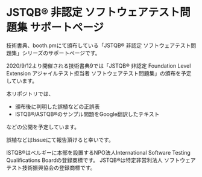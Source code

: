# JSTQB® 非認定 ソフトウェアテスト問題集 サポートページ

技術書典、booth.pmにて頒布している「JSTQB® 非認定 ソフトウェアテスト問題集」シリーズのサポートページです。

2020/9/12より開催される技術書典9では「JSTQB® 非認定 Foundation Level Extension アジャイルテスト担当者 ソフトウェアテスト問題集」の頒布を予定しています。

本リポジトリでは、

* 頒布後に判明した誤植などの正誤表
* ISTQB®/ASTQB®のサンプル問題をGoogle翻訳したテキスト

などの公開を予定しています。

誤植などはIssueにて報告頂けると幸いです。

ISTQB®はベルギーに本部を設置するNPO法人International Software Testing Qualifications Boardの登録商標です。
JSTQB®は特定非営利法人 ソフトウェアテスト技術振興協会の登録商標です。
